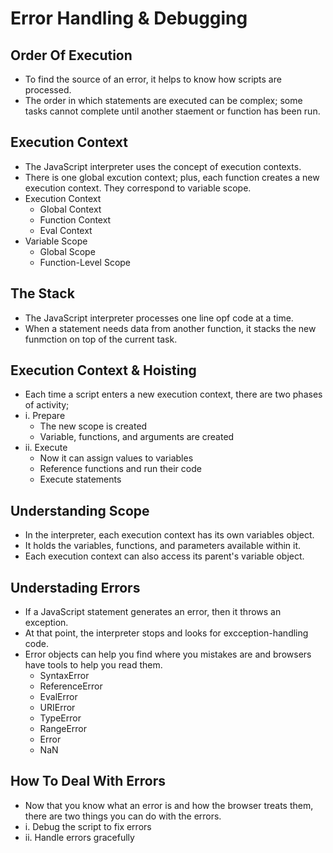 # Error Handling & Debugging

## Order Of Execution
- To find the source of an error, it helps to know how scripts are processed.
- The order in which statements are executed can be complex; some tasks cannot complete until another staement or function has been run.

## Execution Context
- The JavaScript interpreter uses the concept of execution contexts.
- There is one global excution context; plus, each function creates a new execution context. They correspond to variable scope.
- Execution Context
  - Global Context
  - Function Context
  - Eval Context
- Variable Scope
  - Global Scope
  - Function-Level Scope

## The Stack
- The JavaScript interpreter processes one line opf code at a time.
- When a statement needs data from another function, it stacks the new funmction on top of the current task.

## Execution Context & Hoisting
- Each time a script enters a new execution context, there are two phases of activity;
- i. Prepare
  - The new scope is created
  - Variable, functions, and arguments are created
- ii. Execute
  - Now it can assign values to variables
  - Reference functions and run their code
  - Execute statements

## Understanding Scope
- In the interpreter, each execution context has its own variables object.
- It holds the variables, functions, and parameters available within it.
- Each execution context can also access its parent's variable object.

## Understading Errors
- If a JavaScript statement generates an error, then it throws an exception.
- At that point, the interpreter stops and looks for excception-handling code.
- Error objects can help you find where you mistakes are and browsers have tools to help you read them.
  - SyntaxError
  - ReferenceError
  - EvalError
  - URIError
  - TypeError
  - RangeError
  - Error
  - NaN

## How To Deal With Errors
- Now that you know what an error is and how the browser treats them, there are two things you can do with the errors.
- i. Debug the script to fix errors
- ii. Handle errors gracefully
